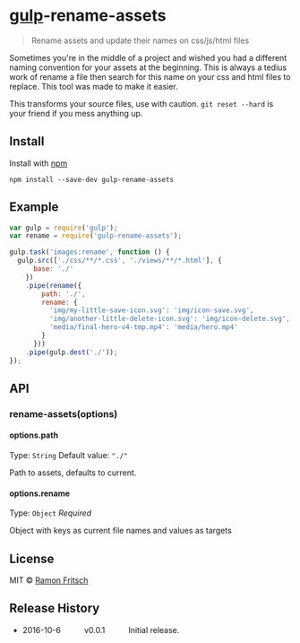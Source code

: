 # [gulp](https://github.com/wearefractal/gulp)-rename-assets

> Rename assets and update their names on css/js/html files

Sometimes you're in the middle of a project and wished you had a different naming convention for your assets at the beginning. This is always a tedius work of rename a file then search for this name on your css and html files to replace. This tool was made to make it easier.

This transforms your source files, use with caution. `git reset --hard` is your friend if you mess anything up.

## Install

Install with [npm](https://npmjs.org/package/gulp-rename-assets)

```
npm install --save-dev gulp-rename-assets
```

## Example

```js
var gulp = require('gulp');
var rename = require('gulp-rename-assets');

gulp.task('images:rename', function () {
  gulp.src(['./css/**/*.css', './views/**/*.html'], {
      base: './'
    })
    .pipe(rename({
        path: './',
        rename: {
          'img/my-little-save-icon.svg': 'img/icon-save.svg',
          'img/another-little-delete-icon.svg': 'img/icon-delete.svg',
          'media/final-hero-v4-tmp.mp4': 'media/hero.mp4'
        }
      }))
    .pipe(gulp.dest('./'));
});
```

## API

### rename-assets(options)

#### options.path
Type: `String`
Default value: `"./"`

Path to assets, defaults to current.


#### options.rename

Type: `Object`
*Required*

Object with keys as current file names and values as targets


## License

MIT © [Ramon Fritsch](http://www.ramonfritsch.com/)


## Release History

 * 2016-10-6   v0.0.1   Initial release.
